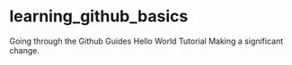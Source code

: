 # learning_github_basics
Going through the Github Guides Hello World Tutorial
Making a significant change.
